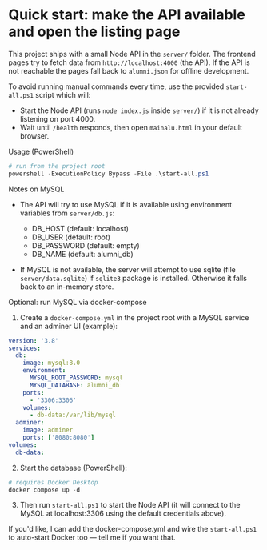 # Quick start: make the API available and open the listing page

This project ships with a small Node API in the `server/` folder. The frontend pages try to fetch data from `http://localhost:4000` (the API). If the API is not reachable the pages fall back to `alumni.json` for offline development.

To avoid running manual commands every time, use the provided `start-all.ps1` script which will:

- Start the Node API (runs `node index.js` inside `server/`) if it is not already listening on port 4000.
- Wait until `/health` responds, then open `mainalu.html` in your default browser.

Usage (PowerShell)

```powershell
# run from the project root
powershell -ExecutionPolicy Bypass -File .\start-all.ps1
```

Notes on MySQL

- The API will try to use MySQL if it is available using environment variables from `server/db.js`:
  - DB_HOST (default: localhost)
  - DB_USER (default: root)
  - DB_PASSWORD (default: empty)
  - DB_NAME (default: alumni_db)

- If MySQL is not available, the server will attempt to use sqlite (file `server/data.sqlite`) if `sqlite3` package is installed. Otherwise it falls back to an in-memory store.

Optional: run MySQL via docker-compose

1) Create a `docker-compose.yml` in the project root with a MySQL service and an adminer UI (example):

```yaml
version: '3.8'
services:
  db:
    image: mysql:8.0
    environment:
      MYSQL_ROOT_PASSWORD: mysql
      MYSQL_DATABASE: alumni_db
    ports:
      - '3306:3306'
    volumes:
      - db-data:/var/lib/mysql
  adminer:
    image: adminer
    ports: ['8080:8080']
volumes:
  db-data:
```

2) Start the database (PowerShell):

```powershell
# requires Docker Desktop
docker compose up -d
```

3) Then run `start-all.ps1` to start the Node API (it will connect to the MySQL at localhost:3306 using the default credentials above).

If you'd like, I can add the docker-compose.yml and wire the `start-all.ps1` to auto-start Docker too — tell me if you want that.